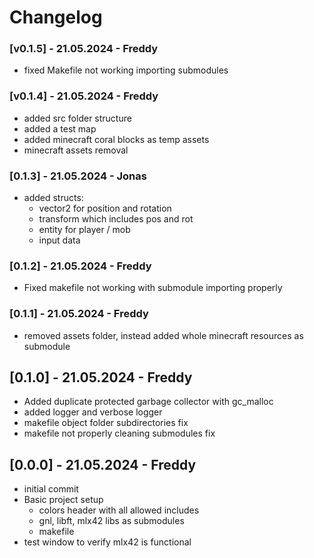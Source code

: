 # Changelog

### [v0.1.5] - 21.05.2024 - Freddy

- fixed Makefile not working importing submodules

### [v0.1.4] - 21.05.2024 - Freddy

- added src folder structure
- added a test map
- added minecraft coral blocks as temp assets
- minecraft assets removal

### [0.1.3] - 21.05.2024 - Jonas

- added structs:
  - vector2 for position and rotation
  - transform which includes pos and rot
  - entity for player / mob
  - input data

### [0.1.2] - 21.05.2024 - Freddy

- Fixed makefile not working with submodule importing properly

### [0.1.1] - 21.05.2024 - Freddy

- removed assets folder, instead added whole minecraft resources as submodule

## [0.1.0] - 21.05.2024 - Freddy

- Added duplicate protected garbage collector with gc_malloc
- added logger and verbose logger
- makefile object folder subdirectories fix
- makefile not properly cleaning submodules fix

## [0.0.0] - 21.05.2024 - Freddy

- initial commit
- Basic project setup
  - colors header with all allowed includes
  - gnl, libft, mlx42 libs as submodules
  - makefile
- test window to verify mlx42 is functional

